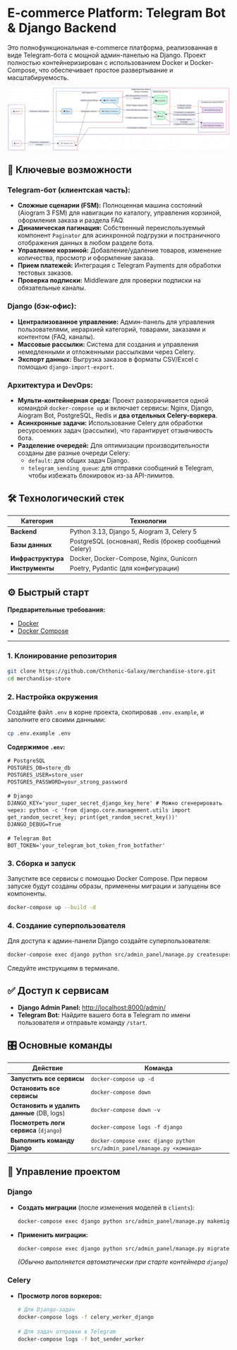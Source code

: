 # E-commerce Platform: Telegram Bot & Django Backend

Это полнофункциональная e-commerce платформа, реализованная в виде Telegram-бота с мощной админ-панелью на Django. Проект полностью контейнеризирован с использованием Docker и Docker-Compose, что обеспечивает простое развертывание и масштабируемость.

![alt text](https://github.com/Chthonic-Galaxy/telegram-e-store/blob/master/media/scheme.png "Scheme")

## 🚀 Ключевые возможности

### Telegram-бот (клиентская часть):
- **Сложные сценарии (FSM):** Полноценная машина состояний (Aiogram 3 FSM) для навигации по каталогу, управления корзиной, оформления заказа и раздела FAQ.
- **Динамическая пагинация:** Собственный переиспользуемый компонент `Paginator` для асинхронной подгрузки и постраничного отображения данных в любом разделе бота.
- **Управление корзиной:** Добавление/удаление товаров, изменение количества, просмотр и оформление заказа.
- **Прием платежей:** Интеграция с Telegram Payments для обработки тестовых заказов.
- **Проверка подписки:** Middleware для проверки подписки на обязательные каналы.

### Django (бэк-офис):
- **Централизованное управление:** Админ-панель для управления пользователями, иерархией категорий, товарами, заказами и контентом (FAQ, каналы).
- **Массовые рассылки:** Система для создания и управления немедленными и отложенными рассылками через Celery.
- **Экспорт данных:** Выгрузка заказов в форматы CSV/Excel с помощью `django-import-export`.

### Архитектура и DevOps:
- **Мульти-контейнерная среда:** Проект разворачивается одной командой `docker-compose up` и включает сервисы: Nginx, Django, Aiogram Bot, PostgreSQL, Redis и **два отдельных Celery-воркера**.
- **Асинхронные задачи:** Использование Celery для обработки ресурсоемких задач (рассылки), что гарантирует отзывчивость бота.
- **Разделение очередей:** Для оптимизации производительности созданы две разные очереди Celery:
  - `default`: для общих задач Django.
  - `telegram_sending_queue`: для отправки сообщений в Telegram, чтобы избежать блокировок из-за API-лимитов.

## 🛠️ Технологический стек

| Категория       | Технологии                                                    |
| --------------- | ------------------------------------------------------------- |
| **Backend**     | Python 3.13, Django 5, Aiogram 3, Celery 5                      |
| **Базы данных** | PostgreSQL (основная), Redis (брокер сообщений Celery)      |
| **Инфраструктура** | Docker, Docker-Compose, Nginx, Gunicorn                       |
| **Инструменты**   | Poetry, Pydantic (для конфигурации)                          |

## ⚙️ Быстрый старт

**Предварительные требования:**
*   [Docker](https://docs.docker.com/get-docker/)
*   [Docker Compose](https://docs.docker.com/compose/install/)

---

### 1. Клонирование репозитория
```bash
git clone https://github.com/Chthonic-Galaxy/merchandise-store.git
cd merchandise-store
```

### 2. Настройка окружения
Создайте файл `.env` в корне проекта, скопировав `.env.example`, и заполните его своими данными:
```bash
cp .env.example .env
```
**Содержимое `.env`:**
```env
# PostgreSQL
POSTGRES_DB=store_db
POSTGRES_USER=store_user
POSTGRES_PASSWORD=your_strong_password

# Django
DJANGO_KEY='your_super_secret_django_key_here' # Можно сгенерировать через: python -c 'from django.core.management.utils import get_random_secret_key; print(get_random_secret_key())'
DJANGO_DEBUG=True

# Telegram Bot
BOT_TOKEN='your_telegram_bot_token_from_botfather'
```

### 3. Сборка и запуск
Запустите все сервисы с помощью Docker Compose. При первом запуске будут созданы образы, применены миграции и запущены все компоненты.
```bash
docker-compose up --build -d
```

### 4. Создание суперпользователя
Для доступа к админ-панели Django создайте суперпользователя:
```bash
docker-compose exec django python src/admin_panel/manage.py createsuperuser
```
Следуйте инструкциям в терминале.

## ✅ Доступ к сервисам

*   **Django Admin Panel:** [http://localhost:8000/admin/](http://localhost:8000/admin/)
*   **Telegram Bot:** Найдите вашего бота в Telegram по имени пользователя и отправьте команду `/start`.

## 🎛️ Основные команды

| Действие                                | Команда                                                                   |
| --------------------------------------- | ------------------------------------------------------------------------- |
| **Запустить все сервисы**              | `docker-compose up -d`                                                    |
| **Остановить все сервисы**             | `docker-compose down`                                                     |
| **Остановить и удалить данные** (DB, logs) | `docker-compose down -v`                                                  |
| **Посмотреть логи сервиса** (`django`)  | `docker-compose logs -f django`                                           |
| **Выполнить команду Django**            | `docker-compose exec django python src/admin_panel/manage.py <команда>`   |

## 📝 Управление проектом

### Django
- **Создать миграции** (после изменения моделей в `clients`):
  ```bash
  docker-compose exec django python src/admin_panel/manage.py makemigrations clients
  ```
- **Применить миграции:**
  ```bash
  docker-compose exec django python src/admin_panel/manage.py migrate
  ```
  *(Обычно выполняется автоматически при старте контейнера `django`)*

### Celery
- **Просмотр логов воркеров:**
  ```bash
  # Для Django-задач
  docker-compose logs -f celery_worker_django
  
  # Для задач отправки в Telegram
  docker-compose logs -f bot_sender_worker
  ```
